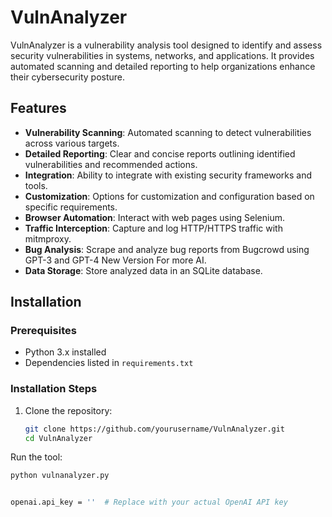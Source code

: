 # VulnAnalyzer

VulnAnalyzer is a vulnerability analysis tool designed to identify and assess security vulnerabilities in systems, networks, and applications. It provides automated scanning and detailed reporting to help organizations enhance their cybersecurity posture.

## Features

- **Vulnerability Scanning**: Automated scanning to detect vulnerabilities across various targets.
- **Detailed Reporting**: Clear and concise reports outlining identified vulnerabilities and recommended actions.
- **Integration**: Ability to integrate with existing security frameworks and tools.
- **Customization**: Options for customization and configuration based on specific requirements.
- **Browser Automation**: Interact with web pages using Selenium.
- **Traffic Interception**: Capture and log HTTP/HTTPS traffic with mitmproxy.
- **Bug Analysis**: Scrape and analyze bug reports from Bugcrowd using GPT-3 and GPT-4 New Version For more AI.
- **Data Storage**: Store analyzed data in an SQLite database.

## Installation

### Prerequisites

- Python 3.x installed
- Dependencies listed in `requirements.txt`

### Installation Steps

1. Clone the repository:

   ```bash
   git clone https://github.com/yourusername/VulnAnalyzer.git
   cd VulnAnalyzer

Run the tool:
 ```bash
python vulnanalyzer.py


openai.api_key = ''  # Replace with your actual OpenAI API key




